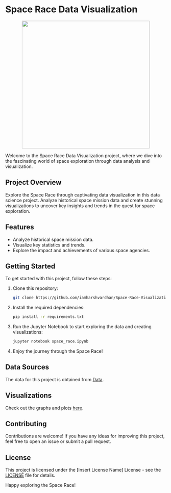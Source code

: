 # Space Race Data Visualization

<center><img src="https://www.innovationnewsnetwork.com/wp-content/uploads/2022/10/rocket-launch.jpg", height=400></center>

Welcome to the Space Race Data Visualization project, where we dive into the fascinating world of space exploration through data analysis and visualization.

## Project Overview

Explore the Space Race through captivating data visualization in this data science project. Analyze historical space mission data and create stunning visualizations to uncover key insights and trends in the quest for space exploration.

## Features

- Analyze historical space mission data.
- Visualize key statistics and trends.
- Explore the impact and achievements of various space agencies.

## Getting Started

To get started with this project, follow these steps:

1. Clone this repository:

   ```bash
   git clone https://github.com/iamharshvardhan/Space-Race-Visualization.git
   ```

2. Install the required dependencies:

   ```bash
   pip install -r requirements.txt
   ```

3. Run the Jupyter Notebook to start exploring the data and creating visualizations:

   ```bash
   jupyter notebook space_race.ipynb
   ```

4. Enjoy the journey through the Space Race!

## Data Sources

The data for this project is obtained from [Data](data/mission_launches.csv).

## Visualizations

Check out the graphs and plots [here](images).

## Contributing

Contributions are welcome! If you have any ideas for improving this project, feel free to open an issue or submit a pull request.

## License

This project is licensed under the [Insert License Name] License - see the [LICENSE](LICENSE) file for details.

Happy exploring the Space Race!
